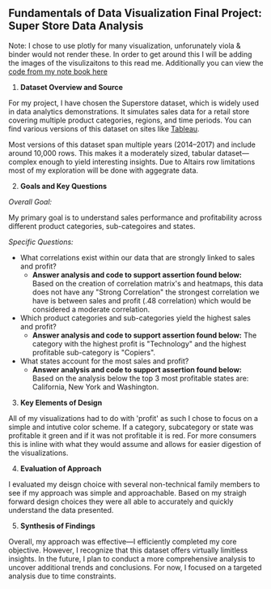 <h2>Fundamentals of Data Visualization Final Project: Super Store Data Analysis</h2>

Note: I chose to use plotly for many visualization, unforunately viola & binder would not render these. In order to get around this I will be adding the images of the visulizaitons to this read me. Additionally you can view the [code from my note book here](https://github.com/peige07/DataVisualizationFinal/blob/main/DataVisualizationFinal.ipynb)

1. **Dataset Overview and Source**

For my project, I have chosen the Superstore dataset, which is widely used in data analytics demonstrations. It simulates sales data for a retail store covering multiple product categories, regions, and time periods. You can find various versions of this dataset on sites like [Tableau](https://community.tableau.com/s/question/0D54T00000CWeX8SAL/sample-superstore-sales-excelxls).

Most versions of this dataset span multiple years (2014–2017) and include around 10,000 rows. This makes it a moderately sized, tabular dataset—complex enough to yield interesting insights. Due to Altairs row limitations most of my exploration will be done with aggegrate data.

2. **Goals and Key Questions**

*Overall Goal:*

My primary goal is to understand sales performance and profitability across different product categories, sub-categoires and states.

*Specific Questions:*

- What correlations exist within our data that are strongly linked to sales and profit?
    - **Answer analysis and code to support assertion found below:** Based on the creation of correlation matrix's and heatmaps, this data does not have any "Strong Correlation" the strongest correlation we have is between sales and profit (.48 correlation) which would be considered a moderate correlation.
- Which product categories and sub-categories yield the highest sales and profit?
    - **Answer analysis and code to support assertion found below:** The category with the highest profit is "Technology" and the highest profitable sub-category is "Copiers".
- What states account for the most sales and profit?
    - **Answer analysis and code to support assertion found below:** Based on the analysis below the top 3 most profitable states are: California, New York and Washington.

3. **Key Elements of Design**

All of my visualizations had to do with 'profit' as such I chose to focus on a simple and intutive color scheme. If a category, subcategory or state was profitable it green and if it was not profitable it is red. For more consumers this is inline with what they would assume and allows for easier digestion of the visualizations.

4. **Evaluation of Approach**

I evaluated my deisgn choice with several non-technical family members to see if my approach was simple and approachable. Based on my straigh forward design choices they were all able to accurately and quickly understand the data presented.

5. **Synthesis of Findings**

Overall, my approach was effective—I efficiently completed my core objective. However, I recognize that this dataset offers virtually limitless insights. In the future, I plan to conduct a more comprehensive analysis to uncover additional trends and conclusions. For now, I focused on a targeted analysis due to time constraints.
